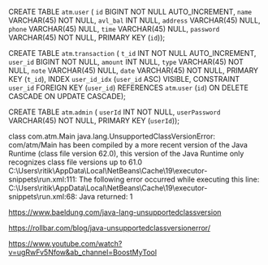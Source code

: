 CREATE TABLE `atm`.`user` (
  `id` BIGINT NOT NULL AUTO_INCREMENT,
  `name` VARCHAR(45) NOT NULL,
  `avl_bal` INT NULL,
  `address` VARCHAR(45) NULL,
  `phone` VARCHAR(45) NULL,
  `time` VARCHAR(45) NULL,
  `password` VARCHAR(45) NOT NULL,
  PRIMARY KEY (`id`));





CREATE TABLE `atm`.`transaction` (
  `t_id` INT NOT NULL AUTO_INCREMENT,
  `user_id` BIGINT NOT NULL,
  `amount` INT NULL,
  `type` VARCHAR(45) NOT NULL,
  `note` VARCHAR(45) NULL,
  `date` VARCHAR(45) NOT NULL,
  PRIMARY KEY (`t_id`),
  INDEX `user_id_idx` (`user_id` ASC) VISIBLE,
  CONSTRAINT `user_id`
    FOREIGN KEY (`user_id`)
    REFERENCES `atm`.`user` (`id`)
    ON DELETE CASCADE
    ON UPDATE CASCADE);





CREATE TABLE `atm`.`admin` (
  `userId` INT NOT NULL,
  `userPassword` VARCHAR(45) NOT NULL,
  PRIMARY KEY (`userId`));





class com.atm.Main
	java.lang.UnsupportedClassVersionError: com/atm/Main has been compiled by a more recent version of the Java Runtime (class file version 62.0), this version of the Java Runtime only recognizes class file versions up to 61.0
C:\Users\ritik\AppData\Local\NetBeans\Cache\19\executor-snippets\run.xml:111: The following error occurred while executing this line:
C:\Users\ritik\AppData\Local\NetBeans\Cache\19\executor-snippets\run.xml:68: Java returned: 1


https://www.baeldung.com/java-lang-unsupportedclassversion

https://rollbar.com/blog/java-unsupportedclassversionerror/


https://www.youtube.com/watch?v=ugRwFv5Nfow&ab_channel=BoostMyTool